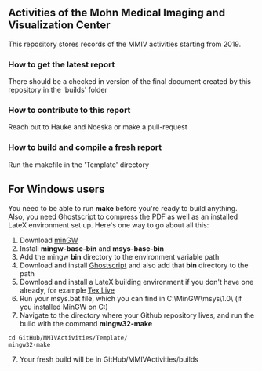 ## Activities of the Mohn Medical Imaging and Visualization Center

This repository stores records of the MMIV activities starting from 2019.

### How to get the latest report

There should be a checked in version of the final document created by this repository in the 'builds' folder

### How to contribute to this report

Reach out to Hauke and Noeska or make a pull-request

### How to build and compile a fresh report

Run the makefile in the 'Template' directory

## For Windows users
You need to be able to run **make** before you're ready to build anything. Also, you need Ghostscript to compress the PDF as well as an installed LateX environment set up. 
Here's one way to go about all this:
1. Download [minGW](http://www.mingw.org/)
2. Install **mingw-base-bin** and **msys-base-bin**
3. Add the mingw **bin** directory to the environment variable path
4. Download and install [Ghostscript](https://www.ghostscript.com/download/gsdnld.html) and also add that **bin** directory to the path
5. Download and install a LateX building environment if you don't have one already, for example [Tex Live](https://www.tug.org/texlive/)
5. Run your msys.bat file, which you can find in C:\MinGW\msys\1.0\ (if you installed MinGW on C:)
6. Navigate to the directory where your Github repository lives, and run the build with the command **mingw32-make** 
```cd /c/
cd GitHub/MMIVActivities/Template/
mingw32-make
```
7. Your fresh build will be in GitHub/MMIVActivities/builds
